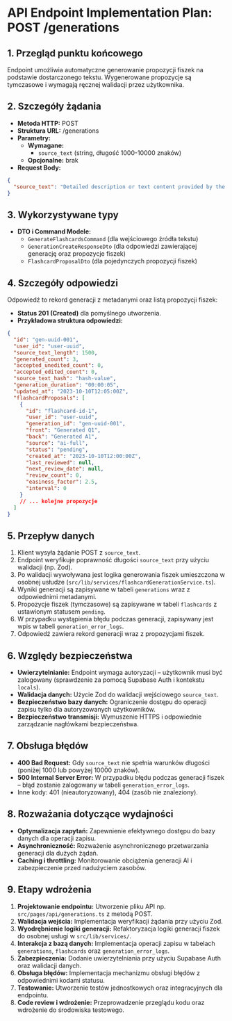 # API Endpoint Implementation Plan: POST /generations

## 1. Przegląd punktu końcowego
Endpoint umożliwia automatyczne generowanie propozycji fiszek na podstawie dostarczonego tekstu. Wygenerowane propozycje są tymczasowe i wymagają ręcznej walidacji przez użytkownika.

## 2. Szczegóły żądania
- **Metoda HTTP:** POST
- **Struktura URL:** /generations
- **Parametry:**
  - **Wymagane:**
    - `source_text` (string, długość 1000-10000 znaków)
  - **Opcjonalne:** brak
- **Request Body:**
```json
{
  "source_text": "Detailed description or text content provided by the user..."
}
```

## 3. Wykorzystywane typy
- **DTO i Command Modele:**
  - `GenerateFlashcardsCommand` (dla wejściowego źródła tekstu)
  - `GenerationCreateResponseDto` (dla odpowiedzi zawierającej generację oraz propozycje fiszek)
  - `FlashcardProposalDto` (dla pojedynczych propozycji fiszek)

## 4. Szczegóły odpowiedzi
Odpowiedź to rekord generacji z metadanymi oraz listą propozycji fiszek:
- **Status 201 (Created)** dla pomyślnego utworzenia.
- **Przykładowa struktura odpowiedzi:**
```json
{
  "id": "gen-uuid-001",
  "user_id": "user-uuid",
  "source_text_length": 1500,
  "generated_count": 3,
  "accepted_unedited_count": 0,
  "accepted_edited_count": 0,
  "source_text_hash": "hash-value",
  "generation_duration": "00:00:05",
  "updated_at": "2023-10-10T12:05:00Z",
  "flashcardProposals": [
    {
      "id": "flashcard-id-1",
      "user_id": "user-uuid",
      "generation_id": "gen-uuid-001",
      "front": "Generated Q1",
      "back": "Generated A1",
      "source": "ai-full",
      "status": "pending",
      "created_at": "2023-10-10T12:00:00Z",
      "last_reviewed": null,
      "next_review_date": null,
      "review_count": 0,
      "easiness_factor": 2.5,
      "interval": 0
    }
    // ... kolejne propozycje
  ]
}
```

## 5. Przepływ danych
1. Klient wysyła żądanie POST z `source_text`.
2. Endpoint weryfikuje poprawność długości `source_text` przy użyciu walidacji (np. Zod).
3. Po walidacji wywoływana jest logika generowania fiszek umieszczona w osobnej usłudze (`src/lib/services/flashcardGenerationService.ts`).
4. Wyniki generacji są zapisywane w tabeli `generations` wraz z odpowiednimi metadanymi.
5. Propozycje fiszek (tymczasowe) są zapisywane w tabeli `flashcards` z ustawionym statusem `pending`.
6. W przypadku wystąpienia błędu podczas generacji, zapisywany jest wpis w tabeli `generation_error_logs`.
7. Odpowiedź zawiera rekord generacji wraz z propozycjami fiszek.

## 6. Względy bezpieczeństwa
- **Uwierzytelnianie:** Endpoint wymaga autoryzacji – użytkownik musi być zalogowany (sprawdzenie za pomocą Supabase Auth i kontekstu `locals`).
- **Walidacja danych:** Użycie Zod do walidacji wejściowego `source_text`.
- **Bezpieczeństwo bazy danych:** Ograniczenie dostępu do operacji zapisu tylko dla autoryzowanych użytkowników.
- **Bezpieczeństwo transmisji:** Wymuszenie HTTPS i odpowiednie zarządzanie nagłówkami bezpieczeństwa.

## 7. Obsługa błędów
- **400 Bad Request:** Gdy `source_text` nie spełnia warunków długości (poniżej 1000 lub powyżej 10000 znaków).
- **500 Internal Server Error:** W przypadku błędu podczas generacji fiszek – błąd zostanie zalogowany w tabeli `generation_error_logs`.
- Inne kody: 401 (nieautoryzowany), 404 (zasób nie znaleziony).

## 8. Rozważania dotyczące wydajności
- **Optymalizacja zapytań:** Zapewnienie efektywnego dostępu do bazy danych dla operacji zapisu.
- **Asynchroniczność:** Rozważenie asynchronicznego przetwarzania generacji dla dużych żądań.
- **Caching i throttling:** Monitorowanie obciążenia generacji AI i zabezpieczenie przed nadużyciem zasobów.

## 9. Etapy wdrożenia
1. **Projektowanie endpointu:** Utworzenie pliku API np. `src/pages/api/generations.ts` z metodą POST.
2. **Walidacja wejścia:** Implementacja weryfikacji żądania przy użyciu Zod.
3. **Wyodrębnienie logiki generacji:** Refaktoryzacja logiki generacji fiszek do osobnej usługi w `src/lib/services/`.
4. **Interakcja z bazą danych:** Implementacja operacji zapisu w tabelach `generations`, `flashcards` oraz `generation_error_logs`.
5. **Zabezpieczenia:** Dodanie uwierzytelniania przy użyciu Supabase Auth oraz walidacji danych.
6. **Obsługa błędów:** Implementacja mechanizmu obsługi błędów z odpowiednimi kodami statusu.
7. **Testowanie:** Utworzenie testów jednostkowych oraz integracyjnych dla endpointu.
8. **Code review i wdrożenie:** Przeprowadzenie przeglądu kodu oraz wdrożenie do środowiska testowego.

